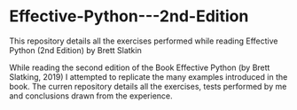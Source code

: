 # Effective-Python---2nd-Edition
This repository details all the exercises performed while reading Effective Python (2nd Edition) by Brett Slatkin

While reading the second edition of the Book Effective Python (by Brett Slatking, 2019) I attempted to replicate the many examples introduced in the book.
The curren repository details all the exercises, tests performed by me and conclusions drawn from the experience.
